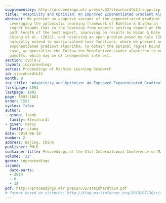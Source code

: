 ```yaml
---
supplementary: http://proceedings.mlr.press/v32/steinhardtb14-supp.zip
title: 'Adaptivity and Optimism: An Improved Exponentiated Gradient Algorithm'
abstract: We present an adaptive variant of the exponentiated gradient algorithm.
  Leveraging the optimistic learning framework of Rakhlin & Sridharan (2012), we obtain
  regret bounds that in the learning from experts setting depend on the variance and
  path length of the best expert, improving on results by Hazan & Kale (2008) and
  Chiang et al. (2012), and resolving an open problem posed by Kale (2012). Our techniques
  naturally extend to matrix-valued loss functions, where we present an adaptive matrix
  exponentiated gradient algorithm. To obtain the optimal regret bound in the matrix
  case, we generalize the Follow-the-Regularized-Leader algorithm to vector-valued
  payoffs, which may be of independent interest.
section: cycle-2
layout: inproceedings
series: Proceedings of Machine Learning Research
id: steinhardtb14
month: 0
tex_title: 'Adaptivity and Optimism: An Improved Exponentiated Gradient Algorithm'
firstpage: 1593
lastpage: 1601
page: 1593-1601
order: 1593
cycles: false
author:
- given: Jacob
  family: Steinhardt
- given: Percy
  family: Liang
date: 2014-06-18
number: 2
address: Bejing, China
publisher: PMLR
container-title: Proceedings of the 31st International Conference on Machine Learning
volume: '32'
genre: inproceedings
issued:
  date-parts:
  - 2014
  - 6
  - 18
pdf: http://proceedings.mlr.press/v32/steinhardtb14.pdf
# Format based on citeproc: http://blog.martinfenner.org/2013/07/30/citeproc-yaml-for-bibliographies/
---
```

